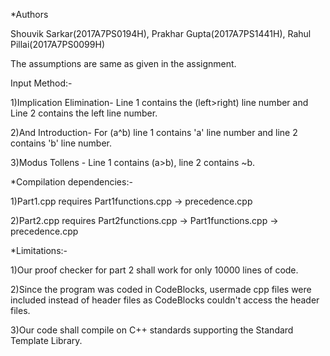 *Authors

Shouvik Sarkar(2017A7PS0194H), Prakhar Gupta(2017A7PS1441H), Rahul Pillai(2017A7PS0099H)

The assumptions are same as given in the assignment.

Input Method:-

1)Implication Elimination- Line 1 contains the (left>right) line number and Line 2 contains the left line number.

2)And Introduction- For (a^b) line 1 contains 'a' line number and line 2 contains 'b' line number.

3)Modus Tollens - Line 1 contains (a>b), line 2 contains ~b.


*Compilation dependencies:-

1)Part1.cpp requires Part1functions.cpp -> precedence.cpp

2)Part2.cpp requires Part2functions.cpp -> Part1functions.cpp -> precedence.cpp

*Limitations:-

1)Our proof checker for part 2 shall work for only 10000 lines of code.

2)Since the program was coded in CodeBlocks, usermade cpp files were included instead of header files as CodeBlocks couldn't access the header files.

3)Our code shall compile on C++ standards supporting the Standard Template Library.
